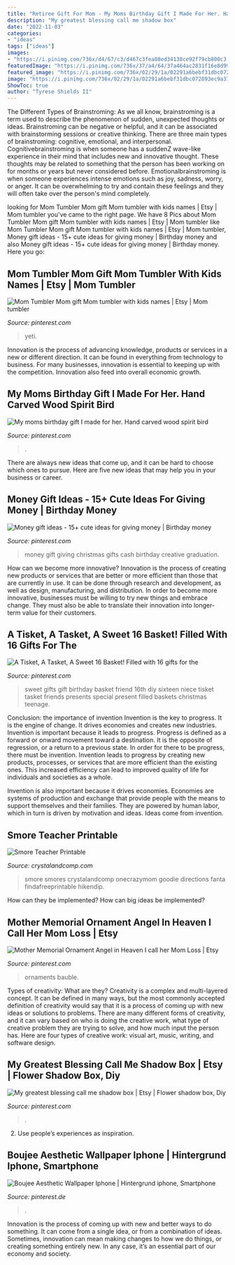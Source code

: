 ```yaml
---
title: "Retiree Gift For Mom - My Moms Birthday Gift I Made For Her. Hand Carved Wood Spirit Bird"
description: "My greatest blessing call me shadow box"
date: "2022-11-03"
categories:
- "ideas"
tags: ["ideas"]
images:
- "https://i.pinimg.com/736x/d4/67/c3/d467c3fea08ed34138ce92f79cb800c3.jpg"
featuredImage: "https://i.pinimg.com/736x/37/a4/64/37a464ac2831f16e8d991d0e35497bd6.jpg"
featured_image: "https://i.pinimg.com/736x/02/29/1a/02291a6bebf31dbc072893ec9a377237.jpg"
image: "https://i.pinimg.com/736x/02/29/1a/02291a6bebf31dbc072893ec9a377237.jpg"
ShowToc: true
author: "Tyrese Shields II"
---
```



The Different Types of Brainstroming:
As we all know, brainstroming is a term used to describe the phenomenon of sudden, unexpected thoughts or ideas. Brainstroming can be negative or helpful, and it can be associated with brainstorming sessions or creative thinking. There are three main types of brainstroming: cognitive, emotional, and interpersonal. 
Cognitivebrainstroming is when someone has a suddenZ wave-like experience in their mind that includes new and innovative thought. These thoughts may be related to something that the person has been working on for months or years but never considered before. Emotionalbrainstroming is when someone experiences intense emotions such as joy, sadness, worry, or anger. It can be overwhelming to try and contain these feelings and they will often take over the person's mind completely.

	

		
looking for Mom Tumbler Mom gift Mom tumbler with kids names | Etsy | Mom tumbler you've came to the right page. We have 8 Pics about Mom Tumbler Mom gift Mom tumbler with kids names | Etsy | Mom tumbler like Mom Tumbler Mom gift Mom tumbler with kids names | Etsy | Mom tumbler, Money gift ideas - 15+ cute ideas for giving money | Birthday money and also Money gift ideas - 15+ cute ideas for giving money | Birthday money. Here you go:
		
    
## Mom Tumbler Mom Gift Mom Tumbler With Kids Names | Etsy | Mom Tumbler

<img loading=lazy src="https://i.pinimg.com/736x/37/a4/64/37a464ac2831f16e8d991d0e35497bd6.jpg" onerror="this.onerror=null;this.src='https://tse3.mm.bing.net/th?id=OIP.omij7ivBhjsWnn7By9fzuQHaJ3&amp;pid=15.1';" alt="Mom Tumbler Mom gift Mom tumbler with kids names | Etsy | Mom tumbler">

_Source: pinterest.com_

>yeti. 

	

Innovation is the process of advancing knowledge, products or services in a new or different direction. It can be found in everything from technology to business. For many businesses, innovation is essential to keeping up with the competition. Innovation also feed into overall economic growth.

    
## My Moms Birthday Gift I Made For Her. Hand Carved Wood Spirit Bird

<img loading=lazy src="https://i.pinimg.com/736x/ee/d9/81/eed981fd21dff5f29eca426a5f5ceeef.jpg" onerror="this.onerror=null;this.src='https://tse2.mm.bing.net/th?id=OIP.63ZL7m4l81Idt4IgafJ2xAHaJ6&amp;pid=15.1';" alt="My moms birthday gift I made for her. Hand carved wood spirit bird">

_Source: pinterest.com_

>. 

	

There are always new ideas that come up, and it can be hard to choose which ones to pursue. Here are five new ideas that may help you in your business or career.

    
## Money Gift Ideas - 15+ Cute Ideas For Giving Money | Birthday Money

<img loading=lazy src="https://i.pinimg.com/736x/d4/67/c3/d467c3fea08ed34138ce92f79cb800c3.jpg" onerror="this.onerror=null;this.src='https://tse4.mm.bing.net/th?id=OIP.HnURkMvsYPMohK8PEfiNCAHaLH&amp;pid=15.1';" alt="Money gift ideas - 15+ cute ideas for giving money | Birthday money">

_Source: pinterest.com_

>money gift giving christmas gifts cash birthday creative graduation. 

	

How can we become more innovative?
Innovation is the process of creating new products or services that are better or more efficient than those that are currently in use. It can be done through research and development, as well as design, manufacturing, and distribution. In order to become more innovative, businesses must be willing to try new things and embrace change. They must also be able to translate their innovation into longer-term value for their customers.

    
## A Tisket, A Tasket, A Sweet 16 Basket! Filled With 16 Gifts For The

<img loading=lazy src="https://i.pinimg.com/736x/b3/ca/b4/b3cab49f510fa0105d25dd4b1159081c--cool-gifts-diy-sweet--gifts.jpg" onerror="this.onerror=null;this.src='https://tse3.mm.bing.net/th?id=OIP.cY-AqcCEH82iynrDsVtVzQHaKm&amp;pid=15.1';" alt="A Tisket, A Tasket, A Sweet 16 Basket! Filled with 16 gifts for the">

_Source: pinterest.com_

>sweet gifts gift birthday basket friend 16th diy sixteen niece tisket tasket friends presents special present filled baskets christmas teenage. 

	

Conclusion: the importance of invention
Invention is the key to progress. It is the engine of change. It drives economies and creates new industries.
Invention is important because it leads to progress. Progress is defined as a forward or onward movement toward a destination. It is the opposite of regression, or a return to a previous state. In order for there to be progress, there must be invention. Invention leads to progress by creating new products, processes, or services that are more efficient than the existing ones. This increased efficiency can lead to improved quality of life for individuals and societies as a whole.

Invention is also important because it drives economies. Economies are systems of production and exchange that provide people with the means to support themselves and their families. They are powered by human labor, which in turn is driven by motivation and ideas. Ideas come from invention.

    
## Smore Teacher Printable

<img loading=lazy src="https://crystalandcomp.com/wp-content/uploads/2011/05/smore-printable-for-your-teacher.jpg" onerror="this.onerror=null;this.src='https://tse4.mm.bing.net/th?id=OIP.xJswVHwpeJ2urzapXUni_wHaLH&amp;pid=15.1';" alt="Smore Teacher Printable">

_Source: crystalandcomp.com_

>smore smores crystalandcomp onecrazymom goodie directions fanta findafreeprintable hikendip. 

	

How can they be implemented?
How can big ideas be implemented?

    
## Mother Memorial Ornament Angel In Heaven I Call Her Mom Loss | Etsy

<img loading=lazy src="https://i.pinimg.com/736x/62/25/fb/6225fb23ab75810018d0b1b9cae454e6.jpg" onerror="this.onerror=null;this.src='https://tse1.mm.bing.net/th?id=OIP.6Do_CUNYHbRxsf3kUtAtcgHaNK&amp;pid=15.1';" alt="Mother Memorial Ornament Angel in Heaven I call her Mom Loss | Etsy">

_Source: pinterest.com_

>ornaments bauble. 

	

Types of creativity: What are they?
Creativity is a complex and multi-layered concept. It can be defined in many ways, but the most commonly accepted definition of creativity would say that it is a process of coming up with new ideas or solutions to problems. There are many different forms of creativity, and it can vary based on who is doing the creative work, what type of creative problem they are trying to solve, and how much input the person has. Here are four types of creative work: visual art, music, writing, and software design.

    
## My Greatest Blessing Call Me Shadow Box | Etsy | Flower Shadow Box, Diy

<img loading=lazy src="https://i.pinimg.com/736x/49/35/57/49355702af2ff1c145e580d9500427a4.jpg" onerror="this.onerror=null;this.src='https://tse3.mm.bing.net/th?id=OIP.-YY_wmlz6yfNfiCCQAP3ogHaJ3&amp;pid=15.1';" alt="My greatest blessing call me shadow box | Etsy | Flower shadow box, Diy">

_Source: pinterest.com_

>. 

	

2. Use people’s experiences as inspiration.

    
## Boujee Aesthetic Wallpaper Iphone | Hintergrund Iphone, Smartphone

<img loading=lazy src="https://i.pinimg.com/736x/02/29/1a/02291a6bebf31dbc072893ec9a377237.jpg" onerror="this.onerror=null;this.src='https://tse1.mm.bing.net/th?id=OIP.bV-7h98zF6JUA5ZsjVxatAAAAA&amp;pid=15.1';" alt="Boujee Aesthetic Wallpaper Iphone | Hintergrund iphone, Smartphone">

_Source: pinterest.de_

>. 

	

Innovation is the process of coming up with new and better ways to do something. It can come from a single idea, or from a combination of ideas. Sometimes, innovation can mean making changes to how we do things, or creating something entirely new. In any case, it’s an essential part of our economy and society.

